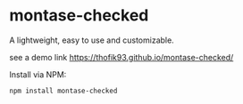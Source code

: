 # montase-checked
A lightweight, easy to use and  customizable.

see a demo link https://thofik93.github.io/montase-checked/

Install via NPM:

```html
npm install montase-checked
```